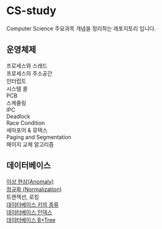 # CS-study
Computer Science 주요과목 개념을 정리하는 레포지토리 입니다.

## 운영체제 
프로세스와 스레드  
프로세스의 주소공간  
인터럽트  
시스템 콜  
PCB   
스케줄링   
IPC  
Deadlock  
Race Condition   
세마포어 & 뮤텍스   
Paging and Segmentation   
페이지 교체 알고리즘   

## 데이터베이스 

[이상 현상(Anomaly)](https://github.com/freemjstudio/CS-study/blob/main/Anomaly_%EC%9D%B4%EC%83%81%ED%98%84%EC%83%81.md)  
[정규화 (Normalization)](https://github.com/freemjstudio/CS-study/blob/main/Database_Normalization.md)   
트랜잭션, 로킹   
[데이터베이스 키의 종류](https://github.com/freemjstudio/CS-study/blob/main/%EB%8D%B0%EC%9D%B4%ED%84%B0%EB%B2%A0%EC%9D%B4%EC%8A%A4%20%ED%82%A4%EC%9D%98%20%EC%A2%85%EB%A5%98.md)     
[데이터베이스 인덱스](https://github.com/freemjstudio/CS-study/blob/main/Index%20in%20Database.md)    
[데이터베이스 B+Tree](https://github.com/freemjstudio/CS-study/blob/main/B-Tree.md)
